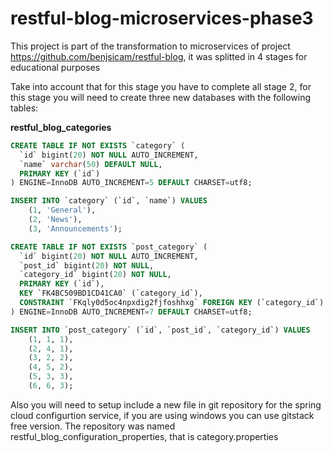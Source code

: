 # restful-blog-microservices-phase3

This project is part of the transformation to microservices of project https://github.com/benjsicam/restful-blog, it was splitted in 4 stages for educational purposes

Take into account that for this stage you have to  complete all stage 2, for this stage you will need to create three new databases with the following tables:

**restful_blog_categories**
```sql
CREATE TABLE IF NOT EXISTS `category` (
  `id` bigint(20) NOT NULL AUTO_INCREMENT,
  `name` varchar(50) DEFAULT NULL,
  PRIMARY KEY (`id`)
) ENGINE=InnoDB AUTO_INCREMENT=5 DEFAULT CHARSET=utf8;

INSERT INTO `category` (`id`, `name`) VALUES
	(1, 'General'),
	(2, 'News'),
	(3, 'Announcements');

CREATE TABLE IF NOT EXISTS `post_category` (
  `id` bigint(20) NOT NULL AUTO_INCREMENT,
  `post_id` bigint(20) NOT NULL,
  `category_id` bigint(20) NOT NULL,
  PRIMARY KEY (`id`),
  KEY `FK4BC509BD1CD41CA0` (`category_id`),
  CONSTRAINT `FKqly0d5oc4npxdig2fjfoshhxg` FOREIGN KEY (`category_id`) REFERENCES `category` (`id`)
) ENGINE=InnoDB AUTO_INCREMENT=7 DEFAULT CHARSET=utf8;

INSERT INTO `post_category` (`id`, `post_id`, `category_id`) VALUES
	(1, 1, 1),
	(2, 4, 1),
	(3, 2, 2),
	(4, 5, 2),
	(5, 3, 3),
	(6, 6, 3); 
```


Also you will need to setup include a new file in git repository for the spring cloud configurtion service, if you are using windows you can use gitstack free version. The repository was named  restful_blog_configuration_properties, that is category.properties
